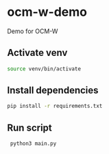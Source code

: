 # ocm-w-demo
Demo for OCM-W
## Activate venv
```bash
source venv/bin/activate
```

## Install dependencies
```bash
pip install -r requirements.txt
```

## Run script
```bash
 python3 main.py
```